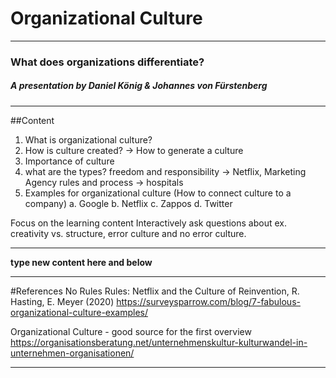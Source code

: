 # Organizational Culture
-----
### What does organizations differentiate?
 
  

##### A presentation by Daniel König & Johannes von Fürstenberg

---

##Content

 1. What is organizational culture?
 2. How is culture created? -> How to generate a culture
 3. Importance of culture
 4. what are the types?
    freedom and responsibility -> Netflix, Marketing Agency 
    rules and process -> hospitals
 5. Examples for organizational culture (How to connect culture to a company)
    a. Google
    b. Netflix
    c. Zappos
    d. Twitter

   Focus on the learning content
   Interactively ask questions about ex. creativity vs. structure, error culture and no error culture.

---

**type new content here and below**


-----


#References
No Rules Rules: Netflix and the Culture of Reinvention, R. Hasting, E. Meyer (2020)
https://surveysparrow.com/blog/7-fabulous-organizational-culture-examples/

Organizational Culture - good source for the first overview
https://organisationsberatung.net/unternehmenskultur-kulturwandel-in-unternehmen-organisationen/



----

